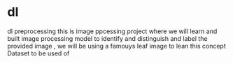 # dl
dl preprocessing 
this is image ppcessing project
where we will learn and built image processing model to identify and distinguish and label the provided image , we will be using a famouys leaf image to lean this concept
Dataset to be used of 

